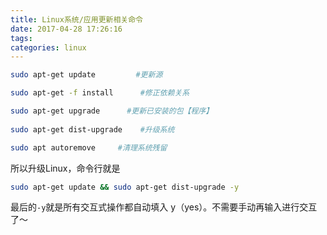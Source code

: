 ```yaml
---
title: Linux系统/应用更新相关命令
date: 2017-04-28 17:26:16
tags:
categories: linux
---
```


```bash
sudo apt-get update         #更新源

sudo apt-get -f install      #修正依赖关系

sudo apt-get upgrade      #更新已安装的包【程序】
  
sudo apt-get dist-upgrade    #升级系统

sudo apt autoremove     #清理系统残留

```


所以升级Linux，命令行就是

```bash
sudo apt-get update && sudo apt-get dist-upgrade -y

```

最后的`-y`就是所有交互式操作都自动填入 y（yes）。不需要手动再输入进行交互了～


